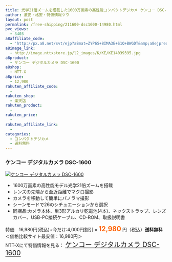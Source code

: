 ```yaml
---
title: 光学21倍ズームを搭載した1600万画素の高性能コンパクトデジカメ ケンコー DSC-1600 特価12,980円！送料無料！
author: 激安・格安・特価情報ツウ
layout: post
permalink: /free-shipping/211600-dsc1600-14980.html
pvc_views:
  - 3403
a8affiliate_code:
  - 'http://px.a8.net/svt/ejp?a8mat=ZYP6S+8IMA3E+S1Q+BWGDT&amp;a8ejpredirect=http://nttxstore.jp/_II_KE14039395'
a8image_link:
  - http://image.nttxstore.jp/l2_images/K/KE/KE14039395.jpg
a8product:
  - ケンコー デジタルカメラ DSC-1600
a8shop:
  - NTT-X
a8price:
  - 12,980
rakuten_affiliate_code:
  - 
rakuten_shop:
  - 楽天店
rakuten_product:
  - 
rakuten_price:
  - 
rakuten_affiliate_link:
  - 
categories:
  - コンパクトデジカメ
  - 送料無料
---
```

### ケンコー デジタルカメラ DSC-1600

<div class="img-bg2 img_L">
  <a title="ケンコー デジタルカメラ DSC-1600" href="http://px.a8.net/svt/ejp?a8mat=ZYP6S+8IMA3E+S1Q+BWGDT&a8ejpredirect=http://nttxstore.jp/_II_KE14039395" target="_blank"><img src="http://i2.wp.com/image.nttxstore.jp/l2_images/K/KE/KE14039395.jpg?resize=120%2C120" border="0" alt="ケンコー デジタルカメラ DSC-1600" style="border: 0pt none;" data-recalc-dims="1" /></a>
</div>

<!--more-->

  * 1600万画素の高性能モデル光学21倍ズームを搭載
  * レンズの先端から至近距離でマクロ撮影
  * カメラを移動して簡単にパノラマ撮影
  * シーンモードで26のシチュエーションから選択
  * 同梱品:カメラ本体、単3形アルカリ乾電池(4本)、ネックストラップ、レンズカバー、USB-PC接続ケーブル、CD-ROM、取扱説明書

特価　16,980円(税込)+今だけ:4,000円割引 = <span style="color: #ff6600; font-size: 150%;"><strong>12,980</strong></span> 円（税込）**送料無料** ＜価格比較サイト最安値：16,980円＞  
NTT-Xにて特価情報を見る： <span style="font-size: 150%;"><a href="http://px.a8.net/svt/ejp?a8mat=ZYP6S+8IMA3E+S1Q+BWGDT&a8ejpredirect=http://nttxstore.jp/_II_KE14039395" target="_blank">ケンコー デジタルカメラ DSC-1600</a></span>